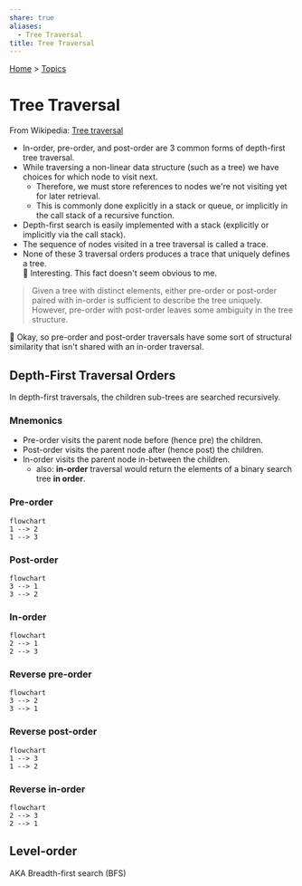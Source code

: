 ```yaml
---
share: true
aliases:
  - Tree Traversal
title: Tree Traversal
---
```

[Home](../index.md) > [Topics](./index.md)  
# Tree Traversal  
From Wikipedia: [Tree traversal](https://wikipedia.org/wiki/Tree_traversal)  
- In-order, pre-order, and post-order are 3 common forms of depth-first tree traversal.  
- While traversing a non-linear data structure (such as a tree) we have choices for which node to visit next.  
  - Therefore, we must store references to nodes we're not visiting yet for later retrieval.  
  - This is commonly done explicitly in a stack or queue, or implicitly in the call stack of a recursive function.  
- Depth-first search is easily implemented with a stack (explicitly or implicitly via the call stack).  
- The sequence of nodes visited in a tree traversal is called a trace.  
- None of these 3 traversal orders produces a trace that uniquely defines a tree.  
🤔 Interesting. This fact doesn't seem obvious to me.  
> Given a tree with distinct elements, either pre-order or post-order paired with in-order is sufficient to describe the tree uniquely. However, pre-order with post-order leaves some ambiguity in the tree structure.  
  
🤔 Okay, so pre-order and post-order traversals have some sort of structural similarity that isn't shared with an in-order traversal.  
  
## Depth-First Traversal Orders  
In depth-first traversals, the children sub-trees are searched recursively.  
  
### Mnemonics  
- Pre-order visits the parent node before (hence pre) the children.  
- Post-order visits the parent node after (hence post) the children.  
- In-order visits the parent node in-between the children.  
  - also: **in-order** traversal would return the elements of a binary search tree **in order**.  
  
### Pre-order  
```mermaid  
flowchart  
1 --> 2  
1 --> 3  
```  
  
### Post-order  
```mermaid  
flowchart  
3 --> 1  
3 --> 2  
```  
  
### In-order  
```mermaid  
flowchart  
2 --> 1  
2 --> 3  
```  
  
### Reverse pre-order  
```mermaid  
flowchart  
3 --> 2  
3 --> 1  
```  
  
### Reverse post-order  
```mermaid  
flowchart  
1 --> 3  
1 --> 2  
```  
  
### Reverse in-order  
```mermaid  
flowchart  
2 --> 3  
2 --> 1  
```  
  
## Level-order  
AKA Breadth-first search (BFS)  
